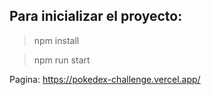
## Para inicializar el proyecto:

>npm install
 
>npm run start

Pagina: https://pokedex-challenge.vercel.app/

